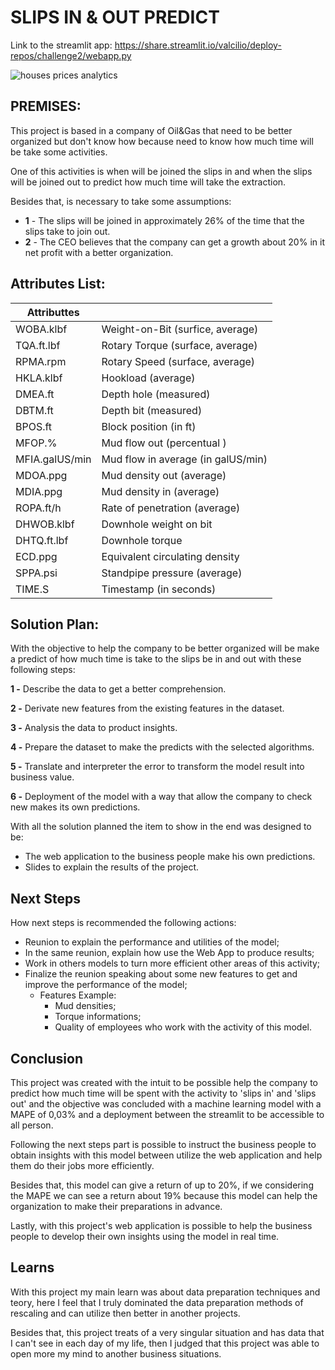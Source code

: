 # SLIPS IN & OUT PREDICT

Link to the streamlit app: https://share.streamlit.io/valcilio/deploy-repos/challenge2/webapp.py

![houses prices analytics](https://i.ibb.co/HYSYGyj/Slips-in-out-prediction-1.png)

## **PREMISES:**

This project is based in a company of Oil&Gas that need to be better organized but don't know how because need to know how much time will be take some activities.

One of this activities is when will be joined the slips in and when the slips will be joined out to predict how much time will take the extraction.

Besides that, is necessary to take some assumptions:


- **1** - The slips will be joined in approximately 26% of the time that the slips take to join out.
- **2** - The CEO believes that the company can get a growth about 20% in it net profit with a better organization.

## **Attributes List:**

| Attributtes    |                                    |
| -------------- | ---------------------------------- |
| WOBA.klbf      | Weight-on-Bit (surfice, average)   |
| TQA.ft.lbf     | Rotary Torque (surface, average)   |
| RPMA.rpm       | Rotary Speed (surface, average)    |
| HKLA.klbf      | Hookload (average)                 |
| DMEA.ft        | Depth hole (measured)              |
| DBTM.ft        | Depth bit (measured)               |
| BPOS.ft        | Block position (in ft)             |
| MFOP.%         | Mud flow out (percentual )         |
| MFIA.galUS/min | Mud flow in average (in galUS/min) |
| MDOA.ppg       | Mud density out (average)          |
| MDIA.ppg       | Mud density in (average)           |
| ROPA.ft/h      | Rate of penetration (average)      |
| DHWOB.klbf     | Downhole weight on bit             |
| DHTQ.ft.lbf    | Downhole torque                    |
| ECD.ppg        | Equivalent circulating density     |
| SPPA.psi       | Standpipe pressure (average)       |
| TIME.S         | Timestamp (in seconds)             |

## **Solution Plan:**

With the objective to help the company to be better organized will be make a predict of how much time is take to the slips be in and out with these following steps:

**1 -** Describe the data to get a better comprehension.

**2 -** Derivate new features from the existing features in the dataset.

**3 -** Analysis the data to product insights.

**4 -** Prepare the dataset to make the predicts with the selected algorithms.

**5 -** Translate and interpreter the error to transform the model result into business value.

**6 -** Deployment of the model with a way that allow the company to check new makes its own predictions.

With all the solution planned the item to show in the end was designed to be:

- The web application to the business people make his own predictions.
- Slides to explain the results of the project.

## **Next Steps**

How next steps is recommended the following actions:

- Reunion to explain the performance and utilities of the model;
- In the same reunion, explain how use the Web App to produce results;
-  Work in others models to turn more efficient other areas of this activity;
- Finalize the reunion speaking about some new features to get and improve the performance of the model;
  - Features Example:
    - Mud densities;
    - Torque informations;
    - Quality of employees who work with the activity of this model. 

## **Conclusion**

This project was created with the intuit to be possible help the company to predict how much time will be spent with the activity to 'slips in' and 'slips out' and the objective was concluded with a machine learning model with a MAPE of 0,03% and a deployment between the streamlit to be accessible to all person.

Following the next steps part is possible to instruct the business people to obtain insights with this model between utilize the web application and help them do their jobs more efficiently.

Besides that, this model can give a return of up to 20%, if we considering the MAPE we can see a return about 19% because this model can help the organization to make their preparations in advance.

Lastly, with this project's web application is possible to help the business people to develop their own insights using the model in real time.

## Learns

With this project my main learn was about data preparation techniques and teory, here I feel that I truly dominated the data preparation methods of rescaling and can utilize then better in another projects.

Besides that, this project treats of a very singular situation and has data that I can't see in each day of my life, then I judged that this project was able to open more my mind to another business situations.
